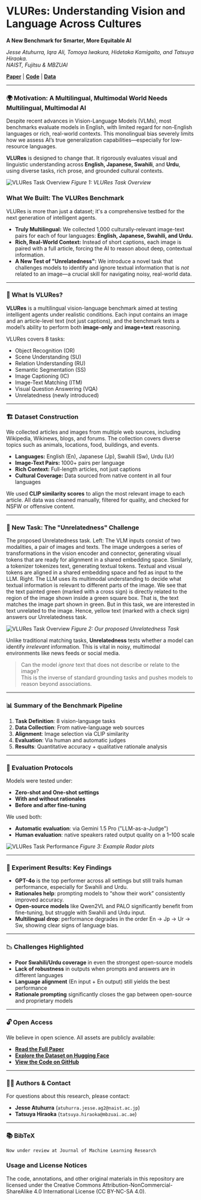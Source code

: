 # VLURes: Understanding Vision and Language Across Cultures

**A New Benchmark for Smarter, More Equitable AI**

*Jesse Atuhurra, Iqra Ali, Tomoya Iwakura, Hidetaka Kamigaito, and Tatsuya Hiraoka.*  
*NAIST, Fujitsu & MBZUAI*

[**Paper**](https://www.jmlr.org/papers/v23/21-0000.html) | [**Code**](https://github.com/jatuhurrra/VLURes/) | [**Data**](https://huggingface.co/datasets/atamiles/VLURes)

---

### 🌍 Motivation: A Multilingual, Multimodal World Needs Multilingual, Multimodal AI

Despite recent advances in Vision-Language Models (VLMs), most benchmarks evaluate models in English, with limited regard for non-English languages or rich, real-world contexts. This monolingual bias severely limits how we assess AI’s true generalization capabilities—especially for low-resource languages.

**VLURes** is designed to change that. It rigorously evaluates visual and linguistic understanding across **English, Japanese, Swahili**, and **Urdu**, using diverse tasks, rich prose, and grounded cultural contexts.

![VLURes Task Overview](https://raw.githubusercontent.com/jatuhurrra/VLURes/main/assets/aINTRO.png)
*Figure 1: VLURes Task Overview*  

### What We Built: The VLURes Benchmark

VLURes is more than just a dataset; it's a comprehensive testbed for the next generation of intelligent agents.

*   **Truly Multilingual:** We collected 1,000 culturally-relevant image-text pairs for each of four languages: **English, Japanese, Swahili, and Urdu.**
*   **Rich, Real-World Context:** Instead of short captions, each image is paired with a full article, forcing the AI to reason about deep, contextual information.
*   **A New Test of "Unrelatedness":** We introduce a novel task that challenges models to identify and ignore textual information that is *not* related to an image—a crucial skill for navigating noisy, real-world data.

---

### 🧠 What Is VLURes?

**VLURes** is a multilingual vision-language benchmark aimed at testing intelligent agents under realistic conditions. Each input contains an image and an article-level text (not just captions), and the benchmark tests a model’s ability to perform both **image-only** and **image+text** reasoning.

VLURes covers 8 tasks:
- Object Recognition (OR)
- Scene Understanding (SU)
- Relation Understanding (RU)
- Semantic Segmentation (SS)
- Image Captioning (IC)
- Image-Text Matching (ITM)
- Visual Question Answering (VQA)
- Unrelatedness (newly introduced)

---

### 🏗️ Dataset Construction

We collected articles and images from multiple web sources, including Wikipedia, Wikinews, blogs, and forums. The collection covers diverse topics such as animals, locations, food, buildings, and events.

- **Languages:** English (En), Japanese (Jp), Swahili (Sw), Urdu (Ur)
- **Image-Text Pairs:** 1000+ pairs per language
- **Rich Context:** Full-length articles, not just captions
- **Cultural Coverage:** Data sourced from native content in all four languages

We used **CLIP similarity scores** to align the most relevant image to each article. All data was cleaned manually, filtered for quality, and checked for NSFW or offensive content.

---

### 🎯 New Task: The "Unrelatedness" Challenge

The proposed Unrelatedness task. Left: The VLM inputs consist of two modalities, a pair of images and texts. The image undergoes a series of transformations in the vision encoder and connector, generating visual tokens that are ready for alignment in a shared embedding space. Similarly, a tokenizer tokenizes text, generating textual tokens. Textual and visual tokens are aligned in a shared embedding space and fed as input to the LLM. Right. The LLM uses its multimodal understanding to decide what textual information is relevant to different parts of the image. We see that the text painted green (marked with a cross sign) is directly related to the region of the image shown inside a green square box. That is, the text matches the image part shown in green. But in this task, we are interested in text unrelated to the image. Hence, yellow text (marked with a check sign) answers our Unrelatedness task.

![VLURes Task Overview](https://raw.githubusercontent.com/jatuhurrra/VLURes/main/assets/UnrelatednessTask.png)
*Figure 2:  Our proposed Unrelatedness Task*  

Unlike traditional matching tasks, **Unrelatedness** tests whether a model can identify *irrelevant* information. This is vital in noisy, multimodal environments like news feeds or social media.

> Can the model *ignore* text that does not describe or relate to the image?  
> This is the inverse of standard grounding tasks and pushes models to reason beyond associations.

---

### 📊 Summary of the Benchmark Pipeline

1. **Task Definition**: 8 vision-language tasks
2. **Data Collection**: From native-language web sources
3. **Alignment**: Image selection via CLIP similarity
4. **Evaluation**: Via human and automatic judges
5. **Results**: Quantitative accuracy + qualitative rationale analysis

---

### 🔬 Evaluation Protocols

Models were tested under:
- **Zero-shot and One-shot settings**
- **With and without rationales**
- **Before and after fine-tuning**

We used both:
- **Automatic evaluation**: via Gemini 1.5 Pro ("LLM-as-a-Judge")
- **Human evaluation**: native speakers rated output quality on a 1–100 scale

![VLURes Task Performance](https://raw.githubusercontent.com/jatuhurrra/VLURes/main/assets/radarPlots.png)
*Figure 3:  Example Radar plots*  

---

### 🧪 Experiment Results: Key Findings

- **GPT-4o** is the top performer across all settings but still trails human performance, especially for Swahili and Urdu.
- **Rationales help**: prompting models to “show their work” consistently improved accuracy.
- **Open-source models** like Qwen2VL and PALO significantly benefit from fine-tuning, but struggle with Swahili and Urdu input.
- **Multilingual drop**: performance degrades in the order En → Jp → Ur → Sw, showing clear signs of language bias.

---

### 📉 Challenges Highlighted

- **Poor Swahili/Urdu coverage** in even the strongest open-source models
- **Lack of robustness** in outputs when prompts and answers are in different languages
- **Language alignment** (En input + En output) still yields the best performance
- **Rationale prompting** significantly closes the gap between open-source and proprietary models

---

### 🔓 Open Access

We believe in open science. All assets are publicly available:

*   [**Read the Full Paper**](https://www.jmlr.org/papers/v23/21-0000.html)
*   [**Explore the Dataset on Hugging Face**](https://huggingface.co/datasets/atamiles/VLURes)
*   [**View the Code on GitHub**](https://github.com/jatuhurrra/VLURes/)

---

### 🧑‍💻 Authors & Contact

For questions about this research, please contact:

*   **Jesse Atuhurra** (`atuhurra.jesse.ag2@naist.ac.jp`)
*   **Tatsuya Hiraoka** (`tatsuya.hiraoka@mbzuai.ac.ae`)

---

### 📚 BibTeX

```
Now under review at Journal of Machine Learning Research
```

### Usage and License Notices

The code, annotations, and other original materials in this repository are licensed under the Creative Commons Attribution-NonCommercial-ShareAlike 4.0 International License (CC BY-NC-SA 4.0).
